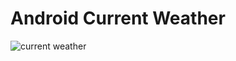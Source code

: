 # Android Current Weather

![current weather](https://user-images.githubusercontent.com/801612/50357547-21b80d00-050b-11e9-8908-c582e6dd560c.jpeg)
